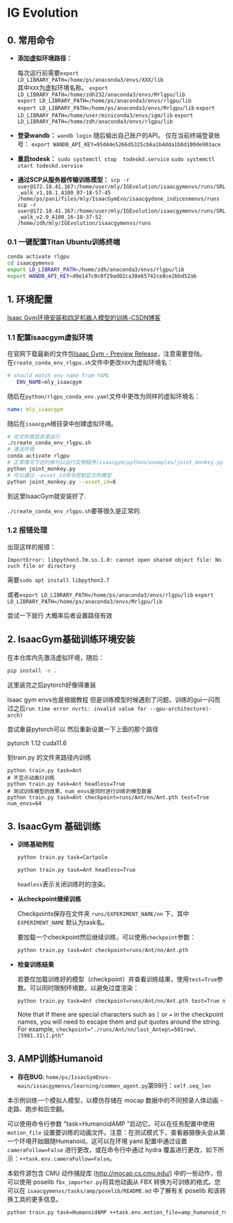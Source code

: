 # IG Evolution

## 0. 常用命令
- **添加虚拟环境路径：**

   每次运行前需要`export LD_LIBRARY_PATH=/home/ps/anaconda3/envs/XXX/lib`  
   其中`XXX`为虚拟环境名称。
   `export LD_LIBRARY_PATH=/home/zdh232/anaconda3/envs/Mrlgpu/lib`   
   `export LD_LIBRARY_PATH=/home/ps/anaconda3/envs/rlgpu/lib`   
   `export LD_LIBRARY_PATH=/home/ps/anaconda3/envs/Mrlgpu/lib`
   `export LD_LIBRARY_PATH=/home/user/miniconda3/envs/igm/lib`
   `export LD_LIBRARY_PATH=/home/zdh/anaconda3/envs/rlgpu/lib`

- **登录wandb：**
   `wandb login` 
   随后输出自己账户的API。
   仅在当前终端登录账号：
   `export WANDB_API_KEY=95d44e5266d5325cb6a1b4dda1b8d100de903ace`   

- **重启todesk：**
   `sudo systemctl stop  todeskd.service`
   `sudo systemctl start todeskd.service`

- **通过SCP从服务器传输训练模型：**
   `scp -r  user@172.18.41.167:/home/user/mly/IGEvolution/isaacgymenvs/runs/SRL_walk_v1.10.1_A100_07-18-57-45  /home/ps/pan1/files/mly/IsaacGymEvo/isaacgydone_indicesmenvs/runs`
   `scp -r user@172.18.41.167:/home/user/mly/IGEvolution/isaacgymenvs/runs/SRL_walk_v2.0_A100_16-18-37-52  /home/zdh/mly/IGEvolution/isaacgymenvs/runs`

### 0.1 一键配置Titan Ubuntu训练终端
```bash
conda activate rlgpu  
cd isaacgymenvs  
export LD_LIBRARY_PATH=/home/zdh/anaconda3/envs/rlgpu/lib  
export WANDB_API_KEY=d9e147c0c0f29ad02ca38e65742ce8ce2bbd52ab  
```
## 1. 环境配置
[Isaac Gym环境安装和四足机器人模型的训练-CSDN博客](https://blog.csdn.net/weixin_44061195/article/details/131830133?spm=1001.2101.3001.6650.2&utm_medium=distribute.pc_relevant.none-task-blog-2~default~YuanLiJiHua~Position-2-131830133-blog-124605383.235^v38^pc_relevant_sort&depth_1-utm_source=distribute.pc_relevant.none-task-blog-2~default~YuanLiJiHua~Position-2-131830133-blog-124605383.235^v38^pc_relevant_sort&utm_relevant_index=5)

### 1.1 配置isaacgym虚拟环境
在官网下载最新的文件包[Isaac Gym - Preview Release](https://developer.nvidia.com/isaac-gym)，注意需要登陆。   
在`create_conda_env_rlgpu.sh`文件中更改`XXX`为虚拟环境名：   
   ```sh
   # should match env name from YAML 
      ENV_NAME=mly_isaacgym
   ```
   随后在`python/rlgpu_conda_env.yaml`文件中更改为同样的虚拟环境名：
   ```yaml
   name: mly_isaacgym
   ```
   随后在`isaacgym`根目录中创建虚拟环境。
   ```bash
   # 在文件根目录里运行
   ./create_conda_env_rlgpu.sh
   # 激活环境
   conda activate rlgpu
   # 正常情况下这时候可以运行实例程序/isaacgym/python/examples/joint_monkey.py
   python joint_monkey.py
   # 可以通过--asset_id命令控制显示的模型
   python joint_monkey.py --asset_id=6
   ```
   到这里IsaacGym就安装好了.

   `./create_conda_env_rlgpu.sh`要等很久是正常的.

### 1.2 报错处理

   出现这样的报错：

   `ImportError: libpython3.7m.so.1.0: cannot open shared object file: No such file or directory`

   需要`sudo apt install libpython3.7`

   或者`export LD_LIBRARY_PATH=/home/ps/anaconda3/envs/rlgpu/lib`
   `export LD_LIBRARY_PATH=/home/ps/anaconda3/envs/Mrlgpu/lib`

   尝试一下就行 大概率后者设置路径有效



## 2. IsaacGym基础训练环境安装

在本仓库内先激活虚拟环境，随后：

```bash
pip install -e .
```



这里装完之后pytorch好像得重装

Isaac gym envs也是根据教程 但是训练模型时候遇到了问题，训练的gui一闪而过之后`run time error nvrtc: invalid value for --gpu-architecture(-arch)`

尝试重装pytorch可以 然后重新设置一下上面的那个路径

pytorch 1.12 cuda11.6

到train.py 的文件夹路径内训练

```
python train.py task=Ant
# 不显示动画只训练
python train.py task=Ant headless=True
# 测试训练模型的效果，num_envs是同时进行训练的模型数量
python train.py task=Ant checkpoint=runs/Ant/nn/Ant.pth test=True num_envs=64

```

## 3. IsaacGym 基础训练

- **训练基础例程**

  ```bash
  python train.py task=Cartpole
  ```

  ```bash
  python train.py task=Ant headless=True
  ```

  `headless`表示关闭训练时的渲染。

- **从checkpoint继续训练**

  Checkpoints保存在文件夹 `runs/EXPERIMENT_NAME/nn` 下，其中`EXPERIMENT_NAME` 
  默认为task名。

  要加载一个checkpoint然后继续训练，可以使用`checkpoint`参数：

  ```bash
  python train.py task=Ant checkpoint=runs/Ant/nn/Ant.pth
  ```

- **检查训练结果**

  若要仅加载训练好的模型（checkpoint）并查看训练结果，使用`test=True`参数。可以同时限制环境数，以避免过度渲染：

  ```bash
  python train.py task=Ant checkpoint=runs/Ant/nn/Ant.pth test=True num_envs=64
  ```

  Note that If there are special characters such as `[` or `=` in the checkpoint names, 
  you will need to escape them and put quotes around the string. For example,
  `checkpoint="./runs/Ant/nn/last_Antep\=501rew\[5981.31\].pth"`

## 3. AMP训练Humanoid

- **存在BUG**: `home/ps/IssacGymEnvs-main/issacgymenvs/learning/commen_agent.py`第98行：`self.seq_len`

本示例训练一个模拟人模型，以模仿存储在 mocap 数据中的不同预录人体动画 - 走路、跑步和后空翻。

可以使用命令行参数 "task=HumanoidAMP "启动它。可以在任务配置中使用 `motion_file` 设置要训练的动画文件。注意：在测试模式下，查看器摄像头会从第一个环境开始跟随Humanoid。这可以在环境 yaml 配置中通过设置 `cameraFollow=False` 进行更改，或在命令行中通过 hydra 覆盖进行更改，如下所示：`++task.env.cameraFollow=False`。



本软件源包含 CMU 动作捕捉库 (http://mocap.cs.cmu.edu/) 中的一些动作，但可以使用 poselib `fbx_importer.py`将其他动画从 FBX 转换为可训练的格式。您可以在 `isaacgymenvs/tasks/amp/poselib/README.md` 中了解有关 poselib 和该转换工具的更多信息。



```bash
python train.py task=HumanoidAMP ++task.env.motion_file=amp_humanoid_run.npy experiment=AMP_run rl_device=cuda:1 sim_device=cuda:1
```










